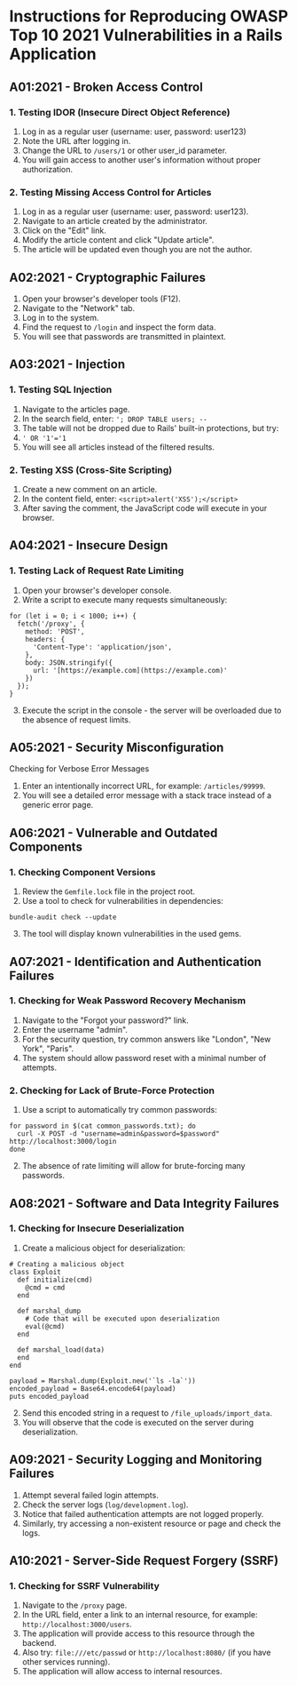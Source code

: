 # Instructions for Reproducing OWASP Top 10 2021 Vulnerabilities in a Rails Application

## A01:2021 - Broken Access Control

### 1. Testing IDOR (Insecure Direct Object Reference)

1. Log in as a regular user (username: user, password: user123)
2. Note the URL after logging in.
3. Change the URL to  `/users/1` or other user_id parameter.
4. You will gain access to another user's information without proper authorization.

### 2. Testing Missing Access Control for Articles

1. Log in as a regular user (username: user, password: user123).
2. Navigate to an article created by the administrator.
3. Click on the "Edit" link.
4. Modify the article content and click "Update article".
5. The article will be updated even though you are not the author.

## A02:2021 - Cryptographic Failures

1. Open your browser's developer tools (F12).
2. Navigate to the "Network" tab.
3. Log in to the system.
4. Find the request to `/login` and inspect the form data.
5. You will see that passwords are transmitted in plaintext.

## A03:2021 - Injection

### 1. Testing SQL Injection

1. Navigate to the articles page.
2. In the search field, enter: `'; DROP TABLE users; --`
3. The table will not be dropped due to Rails' built-in protections, but try:
4. `' OR '1'='1`
5. You will see all articles instead of the filtered results.

### 2. Testing XSS (Cross-Site Scripting)

1. Create a new comment on an article.
2. In the content field, enter: `<script>alert('XSS');</script>`
3. After saving the comment, the JavaScript code will execute in your browser.

## A04:2021 - Insecure Design

### 1. Testing Lack of Request Rate Limiting

1. Open your browser's developer console.
2. Write a script to execute many requests simultaneously:
```
for (let i = 0; i < 1000; i++) {
  fetch('/proxy', {
    method: 'POST',
    headers: {
      'Content-Type': 'application/json',
    },
    body: JSON.stringify({
      url: '[https://example.com](https://example.com)'
    })
  });
}
```
3. Execute the script in the console - the server will be overloaded due to the absence of request limits.

## A05:2021 - Security Misconfiguration

Checking for Verbose Error Messages

1. Enter an intentionally incorrect URL, for example: `/articles/99999`.
2. You will see a detailed error message with a stack trace instead of a generic error page.

## A06:2021 - Vulnerable and Outdated Components

### 1. Checking Component Versions

1. Review the `Gemfile.lock` file in the project root.
2. Use a tool to check for vulnerabilities in dependencies:
```
bundle-audit check --update
```
3. The tool will display known vulnerabilities in the used gems.

## A07:2021 - Identification and Authentication Failures

### 1. Checking for Weak Password Recovery Mechanism

1. Navigate to the "Forgot your password?" link.
2. Enter the username "admin".
3. For the security question, try common answers like "London", "New York", "Paris".
4. The system should allow password reset with a minimal number of attempts.

### 2. Checking for Lack of Brute-Force Protection

1. Use a script to automatically try common passwords:
```
for password in $(cat common_passwords.txt); do
  curl -X POST -d "username=admin&password=$password" http://localhost:3000/login
done
```
2. The absence of rate limiting will allow for brute-forcing many passwords.

## A08:2021 - Software and Data Integrity Failures

### 1. Checking for Insecure Deserialization

1. Create a malicious object for deserialization:
```
# Creating a malicious object
class Exploit
  def initialize(cmd)
    @cmd = cmd
  end

  def marshal_dump
    # Code that will be executed upon deserialization
    eval(@cmd)
  end

  def marshal_load(data)
  end
end

payload = Marshal.dump(Exploit.new('`ls -la`'))
encoded_payload = Base64.encode64(payload)
puts encoded_payload
```
2. Send this encoded string in a request to `/file_uploads/import_data`.
3. You will observe that the code is executed on the server during deserialization.

## A09:2021 - Security Logging and Monitoring Failures

1. Attempt several failed login attempts.
2. Check the server logs (`log/development.log`).
3. Notice that failed authentication attempts are not logged properly.
4. Similarly, try accessing a non-existent resource or page and check the logs.

## A10:2021 - Server-Side Request Forgery (SSRF)

### 1. Checking for SSRF Vulnerability

1. Navigate to the `/proxy` page.
2. In the URL field, enter a link to an internal resource, for example: `http://localhost:3000/users`.
3. The application will provide access to this resource through the backend.
4. Also try: `file:///etc/passwd` or `http://localhost:8080/` (if you have other services running).
5. The application will allow access to internal resources.